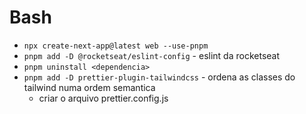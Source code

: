 # Bash

- `npx create-next-app@latest web --use-pnpm`
- `pnpm add -D @rocketseat/eslint-config` - eslint da rocketseat
- `pnpm uninstall <dependencia>`
- `pnpm add -D prettier-plugin-tailwindcss` - ordena as classes do tailwind numa ordem semantica
  - criar o arquivo prettier.config.js